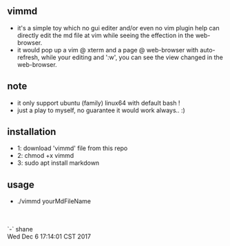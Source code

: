 ## vimmd
- it's a simple toy which no gui editer and/or even no vim plugin help can directly edit the md file at vim while seeing the effection in the web-browser.
- it would pop up a vim @ xterm and a page @ web-browser with auto-refresh, while your editing and ':w', you can see the view changed in the web-browser.

## note
- it only support ubuntu (family) linux64 with default bash !
- just a play to myself, no guarantee it would work always.. :)

## installation
* 1: download 'vimmd' file from this repo 
* 2: chmod +x vimmd
* 3: sudo apt install markdown

## usage
- ./vimmd yourMdFileName


<br>
<br>
`-` shane
<br>
Wed Dec  6 17:14:01 CST 2017

